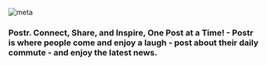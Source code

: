 ![meta](https://user-images.githubusercontent.com/65188863/231509384-e309895e-be59-4fdc-90a7-4413decf98f2.jpg)

 

### Postr. Connect, Share, and Inspire, One Post at a Time! - Postr is where people come and enjoy a laugh - post about their daily commute - and enjoy the latest news.


 
